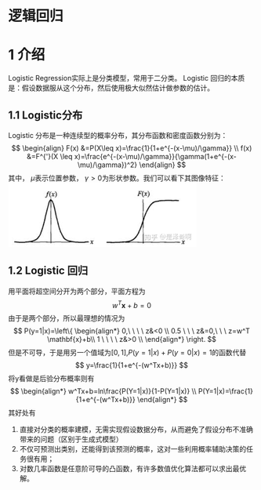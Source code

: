 # 逻辑回归
# 1 介绍
Logistic Regression实际上是分类模型，常用于二分类。
Logistic 回归的本质是：假设数据服从这个分布，然后使用极大似然估计做参数的估计。
## 1.1 Logistic分布
Logistic 分布是一种连续型的概率分布，其分布函数和密度函数分别为：
$$
    \begin{align}
        F(x) &=P(X\leq x)=\frac{1}{1+e^{-(x-\mu)/\gamma}} \\
        f(x) &=F^{'}(X \leq x)=\frac{e^{-(x-\mu)/\gamma}}{\gamma(1+e^{-(x-\mu)/\gamma})^2}
    \end{align}
$$
其中， $\mu$表示位置参数， $\gamma>0$为形状参数。我们可以看下其图像特征：
![函数和函数密度的图像](./../../picture/basic/V1.jpeg)

## 1.2 Logistic 回归
用平面将超空间分开为两个部分，平面方程为
$$
w^T \mathbf{x}+b=0
$$
由于是两个部分，所以最理想的情况为
$$
    P(y=1|x)=\left\{
        \begin{align*}
            0,\ \ \ \ z&<0   \\
            0.5 \ \ \ z&=0,\ \ \ z=w^T \mathbf{x}+b\\
            1 \ \ \ \ z&>0 \\
        \end{align*}
     \right.
$$
但是不可导，于是用另一个值域为$[0,1]$,$P(y=1|x)+P(y=0|x)=1$的函数代替
$$
y=\frac{1}{1+e^{-(w^Tx+b)}}
$$
将y看做是后验分布概率则有
$$
    \begin{align*}
        w^Tx+b=ln\frac{P(Y=1|x)}{1-P(Y=1|x)}    \\
        P(Y=1|x)=\frac{1}{1+e^{-(w^Tx+b)}}
    \end{align*}
$$
其好处有
<ol>
<li>直接对分类的概率建模，无需实现假设数据分布，从而避免了假设分布不准确带来的问题（区别于生成式模型）</li>
<li>不仅可预测出类别，还能得到该预测的概率，这对一些利用概率辅助决策的任务很有用；</li>
<li>对数几率函数是任意阶可导的凸函数，有许多数值优化算法都可以求出最优解。</li>
</ol>

